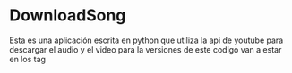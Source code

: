 # DownloadSong

Esta es una aplicación escrita en python que utiliza la api de youtube para descargar el audio y el video para la versiones de este codigo van a estar en los tag
